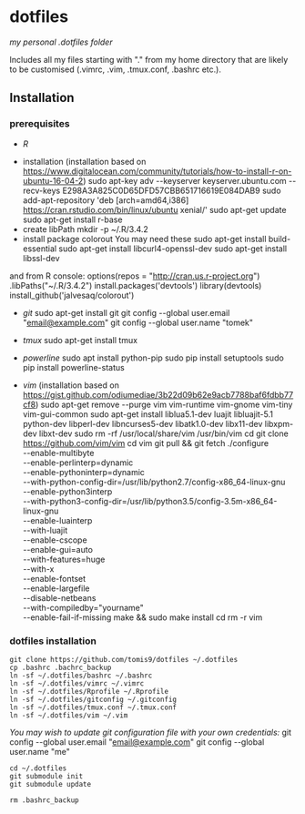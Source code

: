 # dotfiles
*my personal .dotfiles folder*

Includes all my files starting with "." from my home directory that are likely to be customised (.vimrc, .vim, .tmux.conf, .bashrc etc.).

## Installation

### prerequisites

* *R* 

- installation
(installation based on https://www.digitalocean.com/community/tutorials/how-to-install-r-on-ubuntu-16-04-2)
    sudo apt-key adv --keyserver keyserver.ubuntu.com --recv-keys E298A3A825C0D65DFD57CBB651716619E084DAB9 
    sudo add-apt-repository 'deb [arch=amd64,i386] https://cran.rstudio.com/bin/linux/ubuntu xenial/' 
    sudo apt-get update
    sudo apt-get install r-base
- create libPath
    mkdir -p ~/.R/3.4.2
- install package colorout 
You may need these
    sudo apt-get install build-essential
    sudo apt-get install libcurl4-openssl-dev
    sudo apt-get install libssl-dev

and from R console:
    options(repos = "http://cran.us.r-project.org")
    .libPaths("~/.R/3.4.2")
    install.packages('devtools')
    library(devtools)
    install_github('jalvesaq/colorout')

* *git*
    sudo apt-get install git
    git config --global user.email "email@example.com"
    git config --global user.name "tomek"

* *tmux*
    sudo apt-get install tmux

* *powerline*
    sudo apt install python-pip
    sudo pip install setuptools
    sudo pip install powerline-status

* *vim* 
(installation based on https://gist.github.com/odiumediae/3b22d09b62e9acb7788baf6fdbb77cf8)
    sudo apt-get remove --purge vim vim-runtime vim-gnome vim-tiny vim-gui-common
    sudo apt-get install liblua5.1-dev luajit libluajit-5.1 python-dev libperl-dev libncurses5-dev libatk1.0-dev libx11-dev libxpm-dev libxt-dev
    sudo rm -rf /usr/local/share/vim /usr/bin/vim
    cd
    git clone https://github.com/vim/vim
    cd vim
    git pull && git fetch
    ./configure \
    --enable-multibyte \
    --enable-perlinterp=dynamic \
    --enable-pythoninterp=dynamic \
    --with-python-config-dir=/usr/lib/python2.7/config-x86_64-linux-gnu \
    --enable-python3interp \
    --with-python3-config-dir=/usr/lib/python3.5/config-3.5m-x86_64-linux-gnu \
    --enable-luainterp \
    --with-luajit \
    --enable-cscope \
    --enable-gui=auto \
    --with-features=huge \
    --with-x \
    --enable-fontset \
    --enable-largefile \
    --disable-netbeans \
    --with-compiledby="yourname" \
    --enable-fail-if-missing
    make && sudo make install
    cd
    rm -r vim

### dotfiles installation
    git clone https://github.com/tomis9/dotfiles ~/.dotfiles
    cp .bashrc .bachrc_backup
    ln -sf ~/.dotfiles/bashrc ~/.bashrc
    ln -sf ~/.dotfiles/vimrc ~/.vimrc
    ln -sf ~/.dotfiles/Rprofile ~/.Rprofile
    ln -sf ~/.dotfiles/gitconfig ~/.gitconfig
    ln -sf ~/.dotfiles/tmux.conf ~/.tmux.conf
    ln -sf ~/.dotfiles/vim ~/.vim

_You may wish to update git configuration file with your own credentials:_
    git config --global user.email "email@example.com"
    git config --global user.name "me"

    cd ~/.dotfiles
    git submodule init
    git submodule update
    
    rm .bashrc_backup
